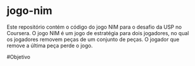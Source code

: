 # jogo-nim
Este repositório contém o código do jogo NIM para o desafio da USP no Coursera. O jogo NIM é um jogo de estratégia para dois jogadores, no qual os jogadores removem peças de um conjunto de peças. O jogador que remove a última peça perde o jogo.

#Objetivo
